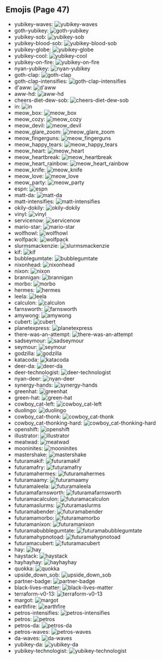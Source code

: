 
## Emojis (Page 47)

* yubikey-waves: ![yubikey-waves](/output/yubikey-waves.gif)
* goth-yubikey: ![goth-yubikey](/output/goth-yubikey.png)
* yubikey-sob: ![yubikey-sob](/output/yubikey-sob.png)
* yubikey-blood-sob: ![yubikey-blood-sob](/output/yubikey-blood-sob.png)
* yubikey-globe: ![yubikey-globe](/output/yubikey-globe.gif)
* yubikey-cool: ![yubikey-cool](/output/yubikey-cool.png)
* yubikey-on-fire: ![yubikey-on-fire](/output/yubikey-on-fire.gif)
* nyan-yubikey: ![nyan-yubikey](/output/nyan-yubikey.gif)
* goth-clap: ![goth-clap](/output/goth-clap.gif)
* goth-clap-intensifies: ![goth-clap-intensifies](/output/goth-clap-intensifies.gif)
* d'aww: ![d'aww](/output/d'aww.png)
* aww-hd: ![aww-hd](/output/aww-hd)
* cheers-diet-dew-sob: ![cheers-diet-dew-sob](/output/cheers-diet-dew-sob.png)
* in: ![in](/output/in.png)
* meow_box: ![meow_box](/output/meow_box.png)
* meow_cozy: ![meow_cozy](/output/meow_cozy.png)
* meow_devil: ![meow_devil](/output/meow_devil.png)
* meow_glare_zoom: ![meow_glare_zoom](/output/meow_glare_zoom.gif)
* meow_fingerguns: ![meow_fingerguns](/output/meow_fingerguns.png)
* meow_happy_tears: ![meow_happy_tears](/output/meow_happy_tears.png)
* meow_heart: ![meow_heart](/output/meow_heart.png)
* meow_heartbreak: ![meow_heartbreak](/output/meow_heartbreak.gif)
* meow_heart_rainbow: ![meow_heart_rainbow](/output/meow_heart_rainbow.gif)
* meow_knife: ![meow_knife](/output/meow_knife.png)
* meow_love: ![meow_love](/output/meow_love.png)
* meow_party: ![meow_party](/output/meow_party)
* espn: ![espn](/output/espn.png)
* matt-da: ![matt-da](/output/matt-da.png)
* matt-intensifies: ![matt-intensifies](/output/matt-intensifies.gif)
* okily-dokily: ![okily-dokily](/output/okily-dokily)
* vinyl: ![vinyl](/output/vinyl.png)
* servicenow: ![servicenow](/output/servicenow.jpg)
* mario-star: ![mario-star](/output/mario-star.png)
* wolfhowl: ![wolfhowl](/output/wolfhowl.jpg)
* wolfpack: ![wolfpack](/output/wolfpack.png)
* slurmsmackenzie: ![slurmsmackenzie](/output/slurmsmackenzie.png)
* kif: ![kif](/output/kif.png)
* bubblegumtate: ![bubblegumtate](/output/bubblegumtate.png)
* nixonhead: ![nixonhead](/output/nixonhead.png)
* nixon: ![nixon](/output/nixon)
* brannigan: ![brannigan](/output/brannigan.png)
* morbo: ![morbo](/output/morbo.png)
* hermes: ![hermes](/output/hermes.png)
* leela: ![leela](/output/leela.png)
* calculon: ![calculon](/output/calculon.png)
* farnsworth: ![farnsworth](/output/farnsworth.png)
* amywong: ![amywong](/output/amywong.png)
* cubert: ![cubert](/output/cubert.png)
* planetexpress: ![planetexpress](/output/planetexpress.png)
* there-was-an-attempt: ![there-was-an-attempt](/output/there-was-an-attempt.png)
* sadseymour: ![sadseymour](/output/sadseymour.png)
* seymour: ![seymour](/output/seymour.png)
* godzilla: ![godzilla](/output/godzilla.jpg)
* katacoda: ![katacoda](/output/katacoda.png)
* deer-da: ![deer-da](/output/deer-da.png)
* deer-technologist: ![deer-technologist](/output/deer-technologist.png)
* nyan-deer: ![nyan-deer](/output/nyan-deer.gif)
* synergy-hands: ![synergy-hands](/output/synergy-hands.jpg)
* greenhat: ![greenhat](/output/greenhat.png)
* green-hat: ![green-hat](/output/green-hat)
* cowboy_cat-left: ![cowboy_cat-left](/output/cowboy_cat-left.png)
* duolingo: ![duolingo](/output/duolingo.png)
* cowboy_cat-thonk: ![cowboy_cat-thonk](/output/cowboy_cat-thonk.png)
* cowboy_cat-thonking-hard: ![cowboy_cat-thonking-hard](/output/cowboy_cat-thonking-hard.png)
* openshift: ![openshift](/output/openshift.png)
* illustrator: ![illustrator](/output/illustrator.png)
* meatwad: ![meatwad](/output/meatwad.png)
* mooninites: ![mooninites](/output/mooninites.png)
* mastershake: ![mastershake](/output/mastershake.png)
* futuramakif: ![futuramakif](/output/futuramakif)
* futuramafry: ![futuramafry](/output/futuramafry)
* futuramahermes: ![futuramahermes](/output/futuramahermes)
* futuramaamy: ![futuramaamy](/output/futuramaamy)
* futuramaleela: ![futuramaleela](/output/futuramaleela)
* futuramafarnsworth: ![futuramafarnsworth](/output/futuramafarnsworth)
* futuramacalculon: ![futuramacalculon](/output/futuramacalculon)
* futuramaslurms: ![futuramaslurms](/output/futuramaslurms)
* futuramabender: ![futuramabender](/output/futuramabender)
* futuramamorbo: ![futuramamorbo](/output/futuramamorbo)
* futuramanixon: ![futuramanixon](/output/futuramanixon)
* futuramabubblegumtate: ![futuramabubblegumtate](/output/futuramabubblegumtate)
* futuramahypnotoad: ![futuramahypnotoad](/output/futuramahypnotoad)
* futuramacubert: ![futuramacubert](/output/futuramacubert)
* hay: ![hay](/output/hay.png)
* haystack: ![haystack](/output/haystack.png)
* hayhayhay: ![hayhayhay](/output/hayhayhay.png)
* quokka: ![quokka](/output/quokka.png)
* upside_down_sob: ![upside_down_sob](/output/upside_down_sob.png)
* partner-badge: ![partner-badge](/output/partner-badge.png)
* black-lives-matter: ![black-lives-matter](/output/black-lives-matter.png)
* terraform-v0-13: ![terraform-v0-13](/output/terraform-v0-13.png)
* margot: ![margot](/output/margot.png)
* earthfire: ![earthfire](/output/earthfire.gif)
* petros-intensifies: ![petros-intensifies](/output/petros-intensifies.gif)
* petros: ![petros](/output/petros.png)
* petros-da: ![petros-da](/output/petros-da.png)
* petros-waves: ![petros-waves](/output/petros-waves.gif)
* da-waves: ![da-waves](/output/da-waves.gif)
* yubikey-da: ![yubikey-da](/output/yubikey-da.png)
* yubikey-technologist: ![yubikey-technologist](/output/yubikey-technologist.png)
